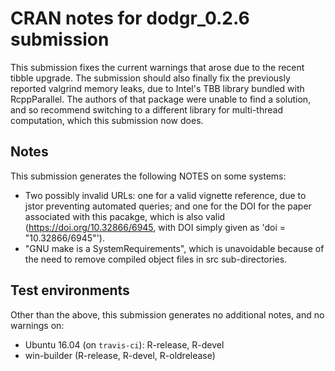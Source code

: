 # CRAN notes for dodgr_0.2.6 submission

This submission fixes the current warnings that arose due to the recent tibble upgrade. The submission should also finally fix the previously reported valgrind memory leaks, due to Intel's TBB library bundled with RcppParallel. The authors of that package were unable to find a solution, and so recommend switching to a different library for multi-thread computation, which this submission now does.

## Notes

This submission generates the following NOTES on some systems:

* Two possibly invalid URLs: one for a valid vignette reference, due to jstor preventing automated queries; and one for the DOI for the paper associated with this pacakge, which is also valid (https://doi.org/10.32866/6945, with DOI simply given as 'doi = "10.32866/6945"').
* "GNU make is a SystemRequirements", which is unavoidable because of the need to remove compiled object files in src sub-directories.

## Test environments

Other than the above, this submission generates no additional notes, and no warnings on:
* Ubuntu 16.04 (on `travis-ci`): R-release, R-devel
* win-builder (R-release, R-devel, R-oldrelease)
